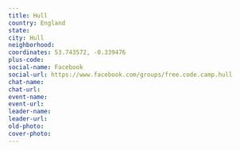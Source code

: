```yaml
---
title: Hull
country: England
state: 
city: Hull
neighborhood: 
coordinates: 53.743572, -0.339476
plus-code:
social-name: Facebook
social-url: https://www.facebook.com/groups/free.code.camp.hull
chat-name:
chat-url:
event-name:
event-url:
leader-name:
leader-url:
old-photo: 
cover-photo:
---
```

